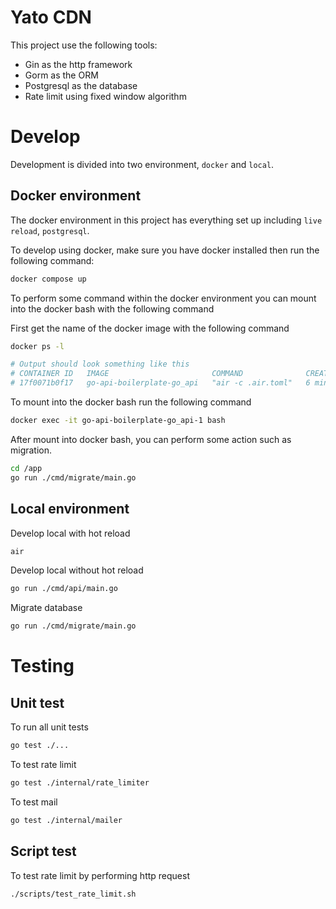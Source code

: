 # Yato CDN

This project use the following tools:

- Gin as the http framework
- Gorm as the ORM
- Postgresql as the database
- Rate limit using fixed window algorithm

# Develop

Development is divided into two environment, `docker` and `local`.

## Docker environment

The docker environment in this project has everything set up including `live reload`, `postgresql`.

To develop using docker, make sure you have docker installed then run the following command:

```sh
docker compose up
```

To perform some command within the docker environment you can mount into the docker bash with the following command

First get the name of the docker image with the following command

```sh
docker ps -l

# Output should look something like this
# CONTAINER ID   IMAGE                       COMMAND              CREATED         STATUS                     PORTS     NAMES
# 17f0071b0f17   go-api-boilerplate-go_api   "air -c .air.toml"   6 minutes ago   Exited (0) 4 minutes ago             go-api-boilerplate-go_api-1
```

To mount into the docker bash run the following command

```sh
docker exec -it go-api-boilerplate-go_api-1 bash
```

After mount into docker bash, you can perform some action such as migration.

```sh
cd /app
go run ./cmd/migrate/main.go
```

## Local environment

Develop local with hot reload

```sh
air
```

Develop local without hot reload

```sh
go run ./cmd/api/main.go
```

Migrate database

```sh
go run ./cmd/migrate/main.go
```

# Testing

## Unit test

To run all unit tests

```sh
go test ./...
```

To test rate limit

```sh
go test ./internal/rate_limiter
```

To test mail

```sh
go test ./internal/mailer
```

## Script test

To test rate limit by performing http request

```sh
./scripts/test_rate_limit.sh
```
